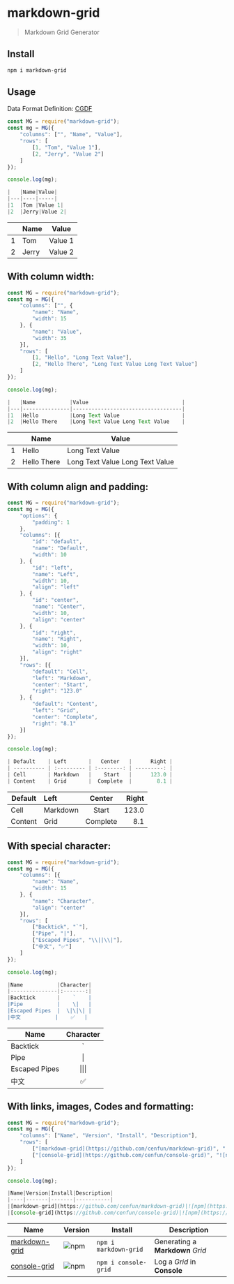 # markdown-grid
> Markdown Grid Generator

## Install
```sh
npm i markdown-grid
```
## Usage

Data Format Definition: [CGDF](https://github.com/cenfun/cgdf)

```js  
const MG = require("markdown-grid");
const mg = MG({
    "columns": ["", "Name", "Value"],
    "rows": [
        [1, "Tom", "Value 1"],
        [2, "Jerry", "Value 2"]
    ]
});

console.log(mg);  

|   |Name|Value|
|---|----|-----|
|1  |Tom |Value 1|
|2  |Jerry|Value 2|  
```  
|   |Name|Value|
|---|----|-----|
|1  |Tom |Value 1|
|2  |Jerry|Value 2|  
## With column width:  
```js  
const MG = require("markdown-grid");
const mg = MG({
    "columns": ["", {
        "name": "Name",
        "width": 15
    }, {
        "name": "Value",
        "width": 35
    }],
    "rows": [
        [1, "Hello", "Long Text Value"],
        [2, "Hello There", "Long Text Value Long Text Value"]
    ]
});

console.log(mg);  

|   |Name           |Value                              |
|---|---------------|-----------------------------------|
|1  |Hello          |Long Text Value                    |
|2  |Hello There    |Long Text Value Long Text Value    |  
```  
|   |Name           |Value                              |
|---|---------------|-----------------------------------|
|1  |Hello          |Long Text Value                    |
|2  |Hello There    |Long Text Value Long Text Value    |  
## With column align and padding:  
```js  
const MG = require("markdown-grid");
const mg = MG({
    "options": {
        "padding": 1
    },
    "columns": [{
        "id": "default",
        "name": "Default",
        "width": 10
    }, {
        "id": "left",
        "name": "Left",
        "width": 10,
        "align": "left"
    }, {
        "id": "center",
        "name": "Center",
        "width": 10,
        "align": "center"
    }, {
        "id": "right",
        "name": "Right",
        "width": 10,
        "align": "right"
    }],
    "rows": [{
        "default": "Cell",
        "left": "Markdown",
        "center": "Start",
        "right": "123.0"
    }, {
        "default": "Content",
        "left": "Grid",
        "center": "Complete",
        "right": "8.1"
    }]
});

console.log(mg);  

| Default    | Left       |   Center   |      Right |
| ---------- | :--------- | :--------: | ---------: |
| Cell       | Markdown   |    Start   |      123.0 |
| Content    | Grid       |  Complete  |        8.1 |  
```  
| Default    | Left       |   Center   |      Right |
| ---------- | :--------- | :--------: | ---------: |
| Cell       | Markdown   |    Start   |      123.0 |
| Content    | Grid       |  Complete  |        8.1 |  
## With special character:  
```js  
const MG = require("markdown-grid");
const mg = MG({
    "columns": [{
        "name": "Name",
        "width": 15
    }, {
        "name": "Character",
        "align": "center"
    }],
    "rows": [
        ["Backtick", "`"],
        ["Pipe", "|"],
        ["Escaped Pipes", "\\||\\|"],
        ["中文", "✅"]
    ]
});

console.log(mg);  

|Name           |Character|
|---------------|:-------:|
|Backtick       |    `    |
|Pipe           |    \|   |
|Escaped Pipes  |  \|\|\| |
|中文           |    ✅   |  
```  
|Name           |Character|
|---------------|:-------:|
|Backtick       |    `    |
|Pipe           |    \|   |
|Escaped Pipes  |  \|\|\| |
|中文           |    ✅   |  
## With links, images, Codes and formatting:  
```js  
const MG = require("markdown-grid");
const mg = MG({
    "columns": ["Name", "Version", "Install", "Description"],
    "rows": [
        ["[markdown-grid](https://github.com/cenfun/markdown-grid)", "![npm](https://badgen.net/npm/v/markdown-grid)", "`npm i markdown-grid`", "Generating a **Markdown** *Grid*"],
        ["[console-grid](https://github.com/cenfun/console-grid)", "![npm](https://badgen.net/npm/v/console-grid)", "`npm i console-grid`", "Log a *Grid* in **Console**"]
    ]
});

console.log(mg);  

|Name|Version|Install|Description|
|----|-------|-------|-----------|
|[markdown-grid](https://github.com/cenfun/markdown-grid)|![npm](https://badgen.net/npm/v/markdown-grid)|`npm i markdown-grid`|Generating a **Markdown** *Grid*|
|[console-grid](https://github.com/cenfun/console-grid)|![npm](https://badgen.net/npm/v/console-grid)|`npm i console-grid`|Log a *Grid* in **Console**|  
```  
|Name|Version|Install|Description|
|----|-------|-------|-----------|
|[markdown-grid](https://github.com/cenfun/markdown-grid)|![npm](https://badgen.net/npm/v/markdown-grid)|`npm i markdown-grid`|Generating a **Markdown** *Grid*|
|[console-grid](https://github.com/cenfun/console-grid)|![npm](https://badgen.net/npm/v/console-grid)|`npm i console-grid`|Log a *Grid* in **Console**|


